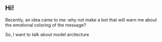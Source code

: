 ## Hi!
Recently, an idea came to me: why not make a bot that will warn me about the emotional coloring of the message?

So, I want to talk about model arcitecture 
